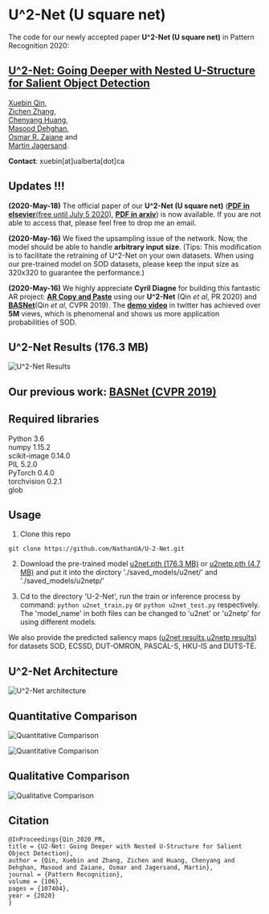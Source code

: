 # U^2-Net (U square net)

The code for our newly accepted paper **U^2-Net (U square net)** in Pattern Recognition 2020:
## [U^2-Net: Going Deeper with Nested U-Structure for Salient Object Detection](https://www.sciencedirect.com/science/article/pii/S0031320320302077?dgcid=author)

[Xuebin Qin](https://webdocs.cs.ualberta.ca/~xuebin/), <br/>
[Zichen Zhang](https://webdocs.cs.ualberta.ca/~zichen2/), <br/>
[Chenyang Huang](https://chenyangh.com/), <br/>
[Masood Dehghan](https://sites.google.com/view/masooddehghan), <br/>
[Osmar R. Zaiane](http://webdocs.cs.ualberta.ca/~zaiane/) and <br/>
[Martin Jagersand](https://webdocs.cs.ualberta.ca/~jag/).

__Contact__: xuebin[at]ualberta[dot]ca

## Updates !!!

**(2020-May-18)** The official paper of our **U^2-Net (U square net)** ([**PDF in elsevier**(free until July 5 2020)](https://www.sciencedirect.com/science/article/pii/S0031320320302077?dgcid=author), [**PDF in arxiv**](http://arxiv.org/abs/2005.09007)) is now available. If you are not able to access that, please feel free to drop me an email.

**(2020-May-16)** We fixed the upsampling issue of the network. Now, the model should be able to handle **arbitrary input size**. (Tips: This modification is to facilitate the retraining of U^2-Net on your own datasets. When using our pre-trained model on SOD datasets, please keep the input size as 320x320 to guarantee the performance.)

**(2020-May-16)** We highly appreciate **Cyril Diagne** for building this fantastic AR project: [**AR Copy and Paste**](https://github.com/cyrildiagne/ar-cutpaste) using our **U^2-Net** (Qin *et al*, PR 2020) and [**BASNet**](https://github.com/NathanUA/BASNet)(Qin *et al*, CVPR 2019). The [**demo video**](https://twitter.com/cyrildiagne/status/1256916982764646402) in twitter has achieved over **5M** views, which is phenomenal and shows us more application probabilities of SOD.

## U^2-Net Results (176.3 MB)

![U^2-Net Results](figures/u2netqual.png)


## Our previous work: [BASNet (CVPR 2019)](https://github.com/NathanUA/BASNet)

## Required libraries

Python 3.6  
numpy 1.15.2  
scikit-image 0.14.0  
PIL 5.2.0  
PyTorch 0.4.0  
torchvision 0.2.1  
glob  

## Usage
1. Clone this repo
```
git clone https://github.com/NathanUA/U-2-Net.git
```
2. Download the pre-trained model [u2net.pth (176.3 MB)](https://drive.google.com/file/d/1ao1ovG1Qtx4b7EoskHXmi2E9rp5CHLcZ/view?usp=sharing) or [u2netp.pth (4.7 MB)](https://drive.google.com/file/d/1rbSTGKAE-MTxBYHd-51l2hMOQPT_7EPy/view?usp=sharing) and put it into the dirctory './saved_models/u2net/' and './saved_models/u2netp/'

3.  Cd to the directory 'U-2-Net', run the train or inference process by command: ```python u2net_train.py```
or ```python u2net_test.py``` respectively. The 'model_name' in both files can be changed to 'u2net' or 'u2netp' for using different models.  

 We also provide the predicted saliency maps ([u2net results](https://drive.google.com/file/d/1mZFWlS4WygWh1eVI8vK2Ad9LrPq4Hp5v/view?usp=sharing),[u2netp results](https://drive.google.com/file/d/1j2pU7vyhOO30C2S_FJuRdmAmMt3-xmjD/view?usp=sharing)) for datasets SOD, ECSSD, DUT-OMRON, PASCAL-S, HKU-IS and DUTS-TE.


## U^2-Net Architecture

![U^2-Net architecture](figures/U2NETPR.png)


## Quantitative Comparison

![Quantitative Comparison](figures/quan_1.png)

![Quantitative Comparison](figures/quan_2.png)


## Qualitative Comparison

![Qualitative Comparison](figures/qual.png?raw=true)


## Citation
```
@InProceedings{Qin_2020_PR,
title = {U2-Net: Going Deeper with Nested U-Structure for Salient Object Detection},
author = {Qin, Xuebin and Zhang, Zichen and Huang, Chenyang and Dehghan, Masood and Zaiane, Osmar and Jagersand, Martin},
journal = {Pattern Recognition},
volume = {106},
pages = {107404},
year = {2020}
}
```
